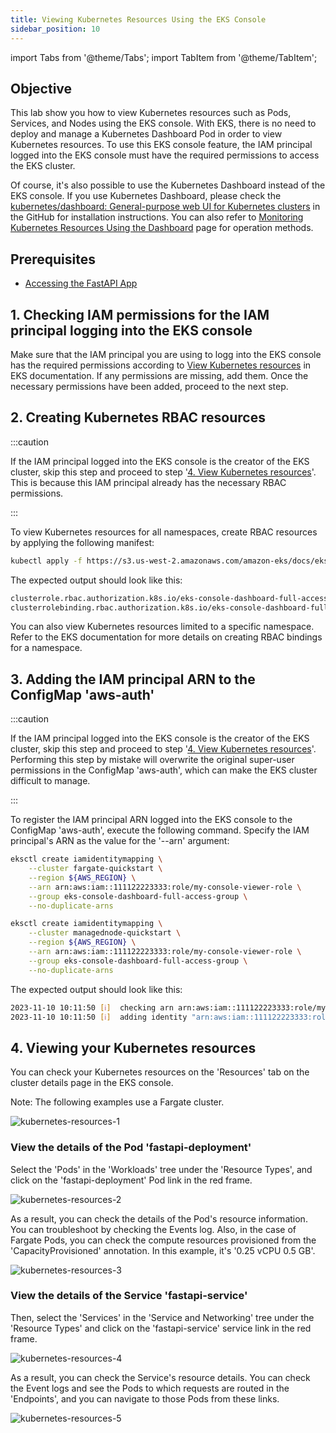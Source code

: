 ```yaml
---
title: Viewing Kubernetes Resources Using the EKS Console
sidebar_position: 10
---
```

import Tabs from '@theme/Tabs';
import TabItem from '@theme/TabItem';

## Objective

This lab show you how to view Kubernetes resources such as Pods, Services, and Nodes using the EKS console. With EKS, there is no need to deploy and manage a Kubernetes Dashboard Pod in order to view Kubernetes resources. To use this EKS console feature, the IAM principal logged into the EKS console must have the required permissions to access the EKS cluster. 

Of course, it's also possible to use the Kubernetes Dashboard instead of the EKS console. If you use Kubernetes Dashboard, please check the [kubernetes/dashboard: General-purpose web UI for Kubernetes clusters](https://github.com/kubernetes/dashboard) in the GitHub for installation instructions. You can also refer to [Monitoring Kubernetes Resources Using the Dashboard](http://localhost:3000/docs/kubernetes/python/kubernetes-dashboard) page for operation methods.

## Prerequisites

- [Accessing the FastAPI App](./access-app.md)

## 1. Checking IAM permissions for the IAM principal logging into the EKS console

Make sure that the IAM principal you are using to logg into the EKS console has the required permissions according to [View Kubernetes resources](https://docs.aws.amazon.com/eks/latest/userguide/view-kubernetes-resources.html#view-kubernetes-resources-permissions) in EKS documentation. If any permissions are missing, add them. Once the necessary permissions have been added, proceed to the next step.

## 2. Creating Kubernetes RBAC resources


:::caution

If the IAM principal logged into the EKS console is the creator of the EKS cluster, skip this step and proceed to step '[4. View Kubernetes resources](#4-view-your-kubernetes-resources)'. This is because this IAM principal already has the necessary RBAC permissions.

:::


To view Kubernetes resources for all namespaces, create RBAC resources by applying the following manifest:

```bash
kubectl apply -f https://s3.us-west-2.amazonaws.com/amazon-eks/docs/eks-console-full-access.yaml
```

The expected output should look like this:

```bash
clusterrole.rbac.authorization.k8s.io/eks-console-dashboard-full-access-clusterrole created
clusterrolebinding.rbac.authorization.k8s.io/eks-console-dashboard-full-access-binding created

```

You can also view Kubernetes resources limited to a specific namespace. Refer to the EKS documentation for more details on creating RBAC bindings for a namespace.

## 3. Adding the IAM principal ARN to the ConfigMap 'aws-auth'

:::caution

If the IAM principal logged into the EKS console is the creator of the EKS cluster, skip this step and proceed to step '[4. View Kubernetes resources](#4-view-your-kubernetes-resources)'. Performing this step by mistake will overwrite the original super-user permissions in the ConfigMap 'aws-auth', which can make the EKS cluster difficult to manage.

:::

To register the IAM principal ARN logged into the EKS console to the ConfigMap 'aws-auth', execute the following command. Specify the IAM principal's ARN as the value for the '--arn' argument:

<Tabs>
  <TabItem value="Fargate cluster" label="Fargate cluster" default>

```bash
eksctl create iamidentitymapping \
    --cluster fargate-quickstart \
    --region ${AWS_REGION} \
    --arn arn:aws:iam::111122223333:role/my-console-viewer-role \
    --group eks-console-dashboard-full-access-group \
    --no-duplicate-arns
```

  </TabItem>
    <TabItem value="Managed node group(EC2) Cluster" label="Managed node group(EC2) Cluster" default>

```bash
eksctl create iamidentitymapping \
    --cluster managednode-quickstart \
    --region ${AWS_REGION} \
    --arn arn:aws:iam::111122223333:role/my-console-viewer-role \
    --group eks-console-dashboard-full-access-group \
    --no-duplicate-arns
```
  </TabItem>
</Tabs>

The expected output should look like this:

```bash
2023-11-10 10:11:50 [ℹ]  checking arn arn:aws:iam::111122223333:role/my-console-viewer-role against entries in the auth ConfigMap
2023-11-10 10:11:50 [ℹ]  adding identity "arn:aws:iam::111122223333:role/my-console-viewer-role" to auth ConfigMap
```

## 4. Viewing your Kubernetes resources

You can check your Kubernetes resources on the 'Resources' tab on the cluster details page in the EKS console. 

Note: The following examples use a Fargate cluster.

![kubernetes-resources-1](./images/kubernetes-resources-1.jpg)

### View the details of the Pod 'fastapi-deployment'

Select the 'Pods' in the 'Workloads' tree under the 'Resource Types', and click on the 'fastapi-deployment' Pod link in the red frame.

![kubernetes-resources-2](./images/kubernetes-resources-2.jpg)

As a result, you can check the details of the Pod's resource information. You can troubleshoot by checking the Events log. Also, in the case of Fargate Pods, you can check the compute resources provisioned from the 'CapacityProvisioned' annotation. In this example, it's '0.25 vCPU 0.5 GB'.

![kubernetes-resources-3](./images/kubernetes-resources-3.jpg)

### View the details of the Service 'fastapi-service'

Then, select the 'Services' in the 'Service and Networking' tree under the 'Resource Types' and click on the 'fastapi-service' service link in the red frame.

![kubernetes-resources-4](./images/kubernetes-resources-4.jpg)

As a result, you can check the Service's resource details. You can check the Event logs and see the Pods to which requests are routed in the 'Endpoints', and you can navigate to those Pods from these links.

![kubernetes-resources-5](./images/kubernetes-resources-5.jpg)
